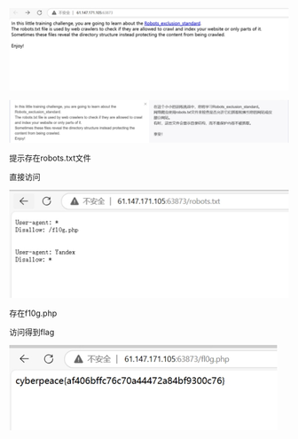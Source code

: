 ![img](./assets/wps499.jpg)

 

![img](./assets/wps500.jpg) 

 

 

提示存在robots.txt文件

直接访问

![img](./assets/wps501.jpg) 

 

存在f10g.php

访问得到flag

![img](./assets/wps502.jpg) 

 

 